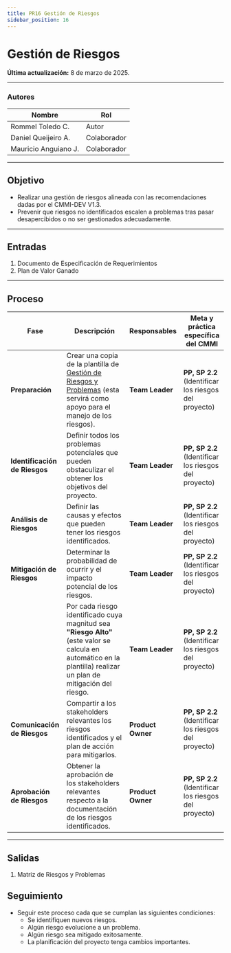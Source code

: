 ```yaml
---
title: PR16 Gestión de Riesgos
sidebar_position: 16
---
```


# Gestión de Riesgos

**Última actualización:** 8 de marzo de 2025.

---

### **Autores**

| **Nombre**           | **Rol**     |
| -------------------- | ----------- |
| Rommel Toledo C.     | Autor       |
| Daniel Queijeiro A.  | Colaborador |
| Mauricio Anguiano J. | Colaborador |

---

## **Objetivo**

- Realizar una gestión de riesgos alineada con las recomendaciones dadas por el CMMI-DEV V1.3.
- Prevenir que riesgos no identificados escalen a problemas tras pasar desapercibidos o no ser gestionados adecuadamente.

---

## **Entradas**

1. Documento de Especificación de Requerimientos
2. Plan de Valor Ganado

---

## **Proceso**

| **Fase**                      | **Descripción**                                                                                                                                                                                                        | **Responsables**  | **Meta y práctica específica del CMMI**               |
| ----------------------------- | ---------------------------------------------------------------------------------------------------------------------------------------------------------------------------------------------------------------------- | ----------------- | ----------------------------------------------------- |
| **Preparación**               | Crear una copia de la plantilla de [Gestión de Riesgos y Problemas](https://docs.google.com/spreadsheets/d/1fpsATvhJ9zkrqjyGqpfwD3_2BicNxtVVxqmXnjBubfY/edit) (esta servirá como apoyo para el manejo de los riesgos). | **Team Leader**   | **PP, SP 2.2** (Identificar los riesgos del proyecto) |
| **Identificación de Riesgos** | Definir todos los problemas potenciales que pueden obstaculizar el obtener los objetivos del proyecto.                                                                                                                 | **Team Leader**   | **PP, SP 2.2** (Identificar los riesgos del proyecto) |
| **Análisis de Riesgos**       | Definir las causas y efectos que pueden tener los riesgos identificados.                                                                                                                                               | **Team Leader**   | **PP, SP 2.2** (Identificar los riesgos del proyecto) |
| **Mitigación de Riesgos**     | Determinar la probabilidad de ocurrir y el impacto potencial de los riesgos.                                                                                                                                           | **Team Leader**   | **PP, SP 2.2** (Identificar los riesgos del proyecto) |
|                               | Por cada riesgo identificado cuya magnitud sea **"Riesgo Alto"** (este valor se calcula en automático en la plantilla) realizar un plan de mitigación del riesgo.                                                      | **Team Leader**   | **PP, SP 2.2** (Identificar los riesgos del proyecto) |
| **Comunicación de Riesgos**   | Compartir a los stakeholders relevantes los riesgos identificados y el plan de acción para mitigarlos.                                                                                                                 | **Product Owner** | **PP, SP 2.2** (Identificar los riesgos del proyecto) |
| **Aprobación de Riesgos**     | Obtener la aprobación de los stakeholders relevantes respecto a la documentación de los riesgos identificados.                                                                                                         | **Product Owner** | **PP, SP 2.2** (Identificar los riesgos del proyecto) |

---

## **Salidas**

1. Matriz de Riesgos y Problemas

## **Seguimiento**

- Seguir este proceso cada que se cumplan las siguientes condiciones:
  - Se identifiquen nuevos riesgos.
  - Algún riesgo evolucione a un problema.
  - Algún riesgo sea mitigado exitosamente.
  - La planificación del proyecto tenga cambios importantes.
